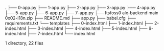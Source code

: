 .
├── 0-app.py
├── 1-app.py
├── 2-app.py
├── 3-app.py
├── 4-app.py
├── 5-app.py
├── 6-app.py
├── 7-app.py
├── Itsfoss0 alx-backend main 0x02-i18n.zip
├── README.md
├── app.py
├── babel.cfg
├── requirements.txt
└── templates
    ├── 0-index.html
    ├── 1-index.html
    ├── 2-index.html
    ├── 3-index.html
    ├── 4-index.html
    ├── 5-index.html
    ├── 6-index.html
    ├── 7-index.html
    └── index.html

1 directory, 22 files
